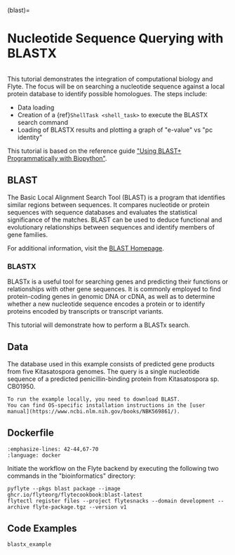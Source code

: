 (blast)=

# Nucleotide Sequence Querying with BLASTX

```{tags} Advanced
```

This tutorial demonstrates the integration of computational biology and Flyte.
The focus will be on searching a nucleotide sequence against a local protein database to identify possible homologues.
The steps include:

- Data loading
- Creation of a {ref}`ShellTask <shell_task>` to execute the BLASTX search command
- Loading of BLASTX results and plotting a graph of "e-value" vs "pc identity"

This tutorial is based on the reference guide ["Using BLAST+ Programmatically with Biopython"](https://widdowquinn.github.io/2018-03-06-ibioic/02-sequence_databases/03-programming_for_blast.html).

## BLAST

The Basic Local Alignment Search Tool (BLAST) is a program that identifies similar regions between sequences.
It compares nucleotide or protein sequences with sequence databases and evaluates the statistical significance of the matches.
BLAST can be used to deduce functional and evolutionary relationships between sequences and identify members of gene families.

For additional information, visit the [BLAST Homepage](https://blast.ncbi.nlm.nih.gov/Blast.cgi).

### BLASTX

BLASTx is a useful tool for searching genes and predicting their functions or relationships with other gene sequences.
It is commonly employed to find protein-coding genes in genomic DNA or cDNA, as well as to determine whether a new nucleotide sequence encodes a protein or to identify proteins encoded by transcripts or transcript variants.

This tutorial will demonstrate how to perform a BLASTx search.

## Data

The database used in this example consists of predicted gene products from five Kitasatospora genomes.
The query is a single nucleotide sequence of a predicted penicillin-binding protein from Kitasatospora sp. CB01950.

```{note}
To run the example locally, you need to download BLAST.
You can find OS-specific installation instructions in the [user manual](https://www.ncbi.nlm.nih.gov/books/NBK569861/).
```

## Dockerfile

```{literalinclude} ../../../examples/blast/Dockerfile
:emphasize-lines: 42-44,67-70
:language: docker
```

Initiate the workflow on the Flyte backend by executing the following two commands in the "bioinformatics" directory:

```
pyflyte --pkgs blast package --image ghcr.io/flyteorg/flytecookbook:blast-latest
flytectl register files --project flytesnacks --domain development --archive flyte-package.tgz --version v1
```

## Code Examples

```{auto-examples-toc}
blastx_example
```
